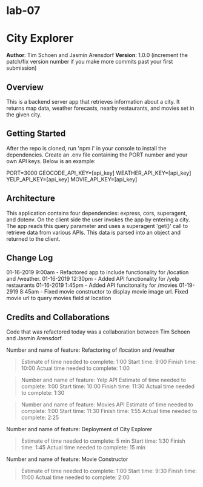 # lab-07
# City Explorer

**Author**: Tim Schoen and Jasmin Arensdorf
**Version**: 1.0.0 (increment the patch/fix version number if you make more commits past your first submission)

## Overview
This is a backend server app that retrieves information about a city. It returns map data, weather forecasts, nearby restaurants, and movies set in the given city.

## Getting Started
After the repo is cloned, run 'npm i' in your console to install the dependencies. Create an .env file containing the PORT number and your own API keys.  Below is an example:

PORT=3000
GEOCODE_API_KEY=[api_key]
WEATHER_API_KEY=[api_key]
YELP_API_KEY=[api_key]
MOVIE_API_KEY=[api_key]

## Architecture
This application contains four dependencies:  express, cors, superagent, and dotenv.  On the client side the user invokes the app by entering a city.  The app reads this query parameter and uses a superagent 'get()' call to retrieve data from various APIs.  This data is parsed into an object and returned to the client. 

## Change Log
01-16-2019 9:00am - Refactored app to include functionality for /location and /weather.
01-16-2019 12:30pm - Added API functionality for /yelp restaurants
01-16-2019 1:45pm - Added API funcitonality for /movies
01-19-2919 8:45am - Fixed movie constructor to display movie image url.  Fixed movie url to query movies field at location

## Credits and Collaborations
Code that was refactored today was a collaboration between Tim Schoen and Jasmin Arensdorf.

Number and name of feature: Refactoring of /location and /weather
> Estimate of time needed to complete: 1:00
> Start time: 9:00
> Finish time: 10:00
> Actual time needed to complete: 1:00

> Number and name of feature: Yelp API
> Estimate of time needed to complete: 1:00
> Start time: 10:00
> Finish time: 11:30
> Actual time needed to complete: 1:30

> Number and name of feature: Movies API
> Estimate of time needed to complete: 1:00
> Start time: 11:30
> Finish time: 1:55
> Actual time needed to complete: 2:25

Number and name of feature: Deployment of City Explorer
> Estimate of time needed to complete: 5 min
> Start time: 1:30
> Finish time: 1:45
> Actual time needed to complete: 15 min

Number and name of feature: Movie Constructor
> Estimate of time needed to complete: 1:00
> Start time: 9:30
> Finish time: 11:00
> Actual time needed to complete: 2:00
